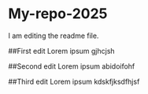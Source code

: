 # My-repo-2025

I am editing the readme file. 

##First edit
Lorem ipsum gjhcjsh

##Second edit
Lorem ipsum abidoifohf

##Third edit
Lorem ipsum kdskfjksdfhjsf

